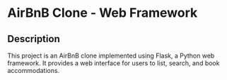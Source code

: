 # AirBnB Clone - Web Framework

## Description
This project is an AirBnB clone implemented using Flask, a Python web framework. It provides a web interface for users to list, search, and book accommodations.


